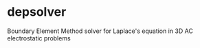 depsolver
=========

Boundary Element Method solver for Laplace's equation in 3D AC electrostatic problems
